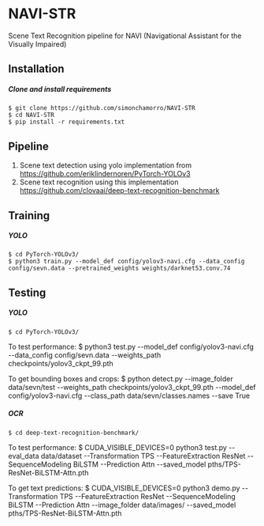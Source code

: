 # NAVI-STR
Scene Text Recognition pipeline for NAVI (Navigational Assistant for the Visually Impaired)

## Installation
##### Clone and install requirements
    $ git clone https://github.com/simonchamorro/NAVI-STR
    $ cd NAVI-STR
    $ pip install -r requirements.txt

## Pipeline
1. Scene text detection using yolo implementation from https://github.com/eriklindernoren/PyTorch-YOLOv3
2. Scene text recognition using this implementation https://github.com/clovaai/deep-text-recognition-benchmark

## Training
##### YOLO
    $ cd PyTorch-YOLOv3/
    $ python3 train.py --model_def config/yolov3-navi.cfg --data_config config/sevn.data --pretrained_weights weights/darknet53.conv.74

## Testing
##### YOLO
    $ cd PyTorch-YOLOv3/

To test performance:
    $ python3 test.py --model_def config/yolov3-navi.cfg --data_config config/sevn.data --weights_path checkpoints/yolov3_ckpt_99.pth
 
To get bounding boxes and crops:
    $ python detect.py --image_folder data/sevn/test --weights_path checkpoints/yolov3_ckpt_99.pth --model_def config/yolov3-navi.cfg --class_path data/sevn/classes.names --save True

##### OCR
    $ cd deep-text-recognition-benchmark/

To test performance:
    $ CUDA_VISIBLE_DEVICES=0 python3 test.py --eval_data data/dataset --Transformation TPS --FeatureExtraction ResNet --SequenceModeling BiLSTM --Prediction Attn --saved_model pths/TPS-ResNet-BiLSTM-Attn.pth

To get text predictions:
    $ CUDA_VISIBLE_DEVICES=0 python3 demo.py --Transformation TPS --FeatureExtraction ResNet --SequenceModeling BiLSTM --Prediction Attn --image_folder data/images/ --saved_model pths/TPS-ResNet-BiLSTM-Attn.pth

